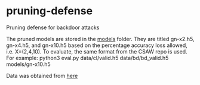 # pruning-defense
Pruning defense for backdoor attacks

The pruned models are stored in the [models](https://github.com/ajn313/pruning-defense/tree/main/models) folder.
They are titled gn-x2.h5, gn-x4.h5, and gn-x10.h5 based on the percentage accuracy loss allowed, i.e. X=(2,4,10). 
To evaluate, the same format from the CSAW repo is used.
For example:
python3 eval.py data/cl/valid.h5 data/bd/bd_valid.h5 models/gn-x10.h5

Data was obtained from [here](https://drive.google.com/drive/folders/1Rs68uH8Xqa4j6UxG53wzD0uyI8347dSq)

